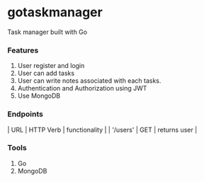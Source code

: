 # gotaskmanager
Task manager built with Go

### Features
1. User register and login
2. User can add tasks
3. User can write notes associated with each tasks.
4. Authentication and Authorization using JWT
5. Use MongoDB

### Endpoints
| URL | HTTP Verb | functionality |
| '/users' | GET | returns user |


### Tools
1. Go
2. MongoDB


